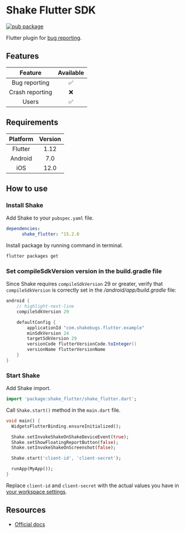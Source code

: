 # Shake Flutter SDK

[![pub package](https://img.shields.io/pub/v/shake_flutter)](https://pub.dev/packages/shake_flutter)

Flutter plugin for [bug reporting](https://www.shakebugs.com).

## Features

|     Feature     | Available |
|:---------------:|:---------:|
|  Bug reporting  |     ✅     |
| Crash reporting |     ❌     |
|      Users      |     ✅     |

## Requirements

| Platform | Version |
|:----------:|:---------:|
| Flutter  |   1.12  |
| Android  |   7.0   |
| iOS      |   12.0  |

## How to use

### Install Shake

Add Shake to your `pubspec.yaml` file.
```yaml
dependencies:
      shake_flutter: ^15.2.0
```

Install package by running command in terminal.
```bash
flutter packages get
```

### Set compileSdkVersion version in the build.gradle file

Since Shake requires `compileSdkVersion` 29 or greater, verify that `compileSdkVersion` is correctly set in the */android/app/build.gradle* file:

```groovy title="build.gradle"
android {
    // highlight-next-line
    compileSdkVersion 29

    defaultConfig {
        applicationId "com.shakebugs.flutter.example"
        minSdkVersion 24
        targetSdkVersion 29
        versionCode flutterVersionCode.toInteger()
        versionName flutterVersionName
    }
}
```

### Start Shake

Add Shake import.
```dart
import 'package:shake_flutter/shake_flutter.dart';
```

Call `Shake.start()` method in the `main.dart` file.
```dart
void main() {
  WidgetsFlutterBinding.ensureInitialized();

  Shake.setInvokeShakeOnShakeDeviceEvent(true);
  Shake.setShowFloatingReportButton(false);
  Shake.setInvokeShakeOnScreenshot(false);

  Shake.start('client-id', 'client-secret');

  runApp(MyApp());
}
```

Replace `client-id` and `client-secret` with the actual values you have in [your workspace settings](https://app.shakebugs.com/settings/workspace#general).

## Resources

- [Official docs](https://www.shakebugs.com/docs/)